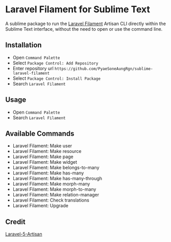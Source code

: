 # Laravel Filament for Sublime Text

A sublime package to run the [Laravel Filament](https://filamentphp.com) Artisan CLI directly within the Sublime Text interface, without the need to open or use the command line.

## Installation

- Open `Command Palette`
- Select `Package Control: Add Repository`
- Enter repository url `https://github.com/PyaeSoneAungRgn/sublime-laravel-filament`
- Select `Package Control: Install Package`
- Search `Laravel Filament`

## Usage

- Open `Command Palette`
- Search `Laravel Filament`

## Available Commands

- Laravel Filament: Make user
- Laravel Filament: Make resource
- Laravel Filament: Make page
- Laravel Filament: Make widget
- Laravel Filament: Make belongs-to-many
- Laravel Filament: Make has-many
- Laravel Filament: Make has-many-through
- Laravel Filament: Make morph-many
- Laravel Filament: Make morph-to-many
- Laravel Filament: Make relation-manager
- Laravel Filament: Check translations
- Laravel Filament: Upgrade

## Credit

[Laravel-5-Artisan](https://github.com/dydx/Laravel-5-Artisan)
